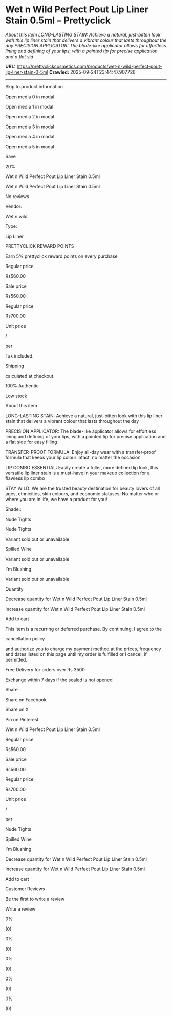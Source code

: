 # Wet n Wild Perfect Pout Lip Liner Stain 0.5ml – Prettyclick

*About this item LONG-LASTING STAIN: Achieve a natural, just-bitten look with this lip liner stain that delivers a vibrant colour that lasts throughout the day PRECISION APPLICATOR: The blade-like applicator allows for effortless lining and defining of your lips, with a pointed tip for precise application and a flat sid*

**URL:** https://prettyclickcosmetics.com/products/wet-n-wild-perfect-pout-lip-liner-stain-0-5ml
**Crawled:** 2025-09-24T23:44:47.907726

---

Skip to product information

Open media 0 in modal

Open media 1 in modal

Open media 2 in modal

Open media 3 in modal

Open media 4 in modal

Open media 5 in modal

Save

20%

Wet n Wild Perfect Pout Lip Liner Stain 0.5ml

Wet n Wild Perfect Pout Lip Liner Stain 0.5ml

No reviews

Vendor:

Wet n wild

Type:

Lip Liner

PRETTYCLICK REWARD POINTS

Earn 5% prettyclick reward points on every purchase

Regular price

Rs560.00

Sale price

Rs560.00

Regular price

Rs700.00

Unit price

/

per

Tax included.

Shipping

calculated at checkout.

100% Authentic

Low stock

About this item

LONG-LASTING STAIN: Achieve a natural, just-bitten look with this lip liner stain that delivers a vibrant colour that lasts throughout the day

PRECISION APPLICATOR: The blade-like applicator allows for effortless lining and defining of your lips, with a pointed tip for precise application and a flat side for easy filling

TRANSFER-PROOF FORMULA: Enjoy all-day wear with a transfer-proof formula that keeps your lip colour intact, no matter the occasion

LIP COMBO ESSENTIAL: Easily create a fuller, more defined lip look, this versatile lip liner stain is a must-have in your makeup collection for a flawless lip combo

STAY WILD: We are the trusted beauty destination for beauty lovers of all ages, ethnicities, skin colours, and economic statuses; No matter who or where you are in life, we have a product for you!

Shade::

Nude Tights

Nude Tights

Variant sold out or unavailable

Spilled Wine

Variant sold out or unavailable

I'm Blushing

Variant sold out or unavailable

Quantity

Decrease quantity for Wet n Wild Perfect Pout Lip Liner Stain 0.5ml

Increase quantity for Wet n Wild Perfect Pout Lip Liner Stain 0.5ml

Add to cart

This item is a recurring or deferred purchase. By continuing, I agree to the

cancellation policy

and authorize you to charge my payment method at the prices, frequency and dates listed on this page until my order is fulfilled or I cancel, if permitted.

Free Delivery for orders over Rs 3500

Exchange within 7 days if the sealed is not opened

Share:

Share on Facebook

Share on X

Pin on Pinterest

Wet n Wild Perfect Pout Lip Liner Stain 0.5ml

Regular price

Rs560.00

Sale price

Rs560.00

Regular price

Rs700.00

Unit price

/

per

Nude Tights

Spilled Wine

I'm Blushing

Decrease quantity for Wet n Wild Perfect Pout Lip Liner Stain 0.5ml

Increase quantity for Wet n Wild Perfect Pout Lip Liner Stain 0.5ml

Add to cart

Customer Reviews

Be the first to write a review

Write a review

0%

(0)

0%

(0)

0%

(0)

0%

(0)

0%

(0)